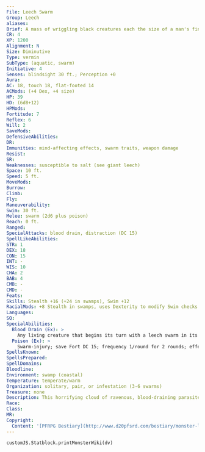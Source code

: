 ```yaml
---
File: Leech Swarm
Group: Leech
aliases: 
Brief: A mass of wriggling black creatures each the size of a man's finger stirs the stagnant water before enveloping its victim.
CR: 4
XP: 1200
Alignment: N
Size: Diminutive
Type: vermin
SubType: (aquatic, swarm)
Initiative: 4
Senses: blindsight 30 ft.; Perception +0
Aura: 
AC: 18, touch 18, flat-footed 14
ACMods: (+4 Dex, +4 size)
HP: 39
HD: (6d8+12)
HPMods: 
Fortitude: 7
Reflex: 6
Will: 2
SaveMods: 
DefensiveAbilities: 
DR: 
Immunities: mind-affecting effects, swarm traits, weapon damage
Resist: 
SR: 
Weaknesses: susceptible to salt (see giant leech)
Space: 10 ft.
Speed: 5 ft.
MoveMods: 
Burrow: 
Climb: 
Fly: 
Maneuverability: 
Swim: 30 ft.
Melee: swarm (2d6 plus poison)
Reach: 0 ft.
Ranged: 
SpecialAttacks: blood drain, distraction (DC 15)
SpellLikeAbilities: 
STR: 1
DEX: 18
CON: 15
INT: -
WIS: 10
CHA: 2
BAB: 4
CMB: -
CMD: -
Feats: 
Skills: Stealth +16 (+24 in swamps), Swim +12
RacialMods: +8 Stealth in swamps, uses Dexterity to modify Swim checks
Languages: 
SQ: 
SpecialAbilities:
  Blood Drain (Ex): >
    Any living creature that begins its turn with a leech swarm in its space is drained of its blood and takes 1d3 points of Str and Con damage.
  Poison (Ex): >
    Swarm-injury; save Fort DC 15; frequency 1/round for 2 rounds; effect 1d4 Dexterity drain; cure 1 save.
SpellsKnown: 
SpellsPrepared: 
SpellDomains: 
Bloodline: 
Environment: swamp (coastal)
Temperature: temperate/warm
Organization: solitary, pair, or infestation (3-6 swarms)
Treasure: none
Description: This horrifying cloud of ravenous, blood-draining parasites eschews the stealth of a lone leech's methods in favor of swift and merciless feeding.
Race: 
Class: 
MR: 
Copyright:
  Content: '[PFRPG Bestiary](http://www.d20pfsrd.com/bestiary/monster-listings/vermin/leech/leech-swarm)'
---
```

```dataviewjs
customJS.Statblock.printMonsterWiki(dv)
```

